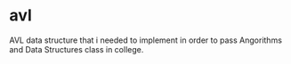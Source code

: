 # avl
AVL data structure that i needed to implement in order to pass Angorithms and Data Structures class in college.
